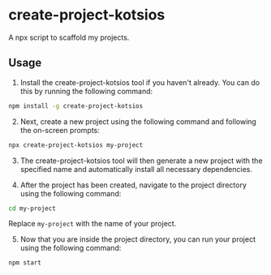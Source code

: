 # create-project-kotsios
A npx script to scaffold my projects.



## Usage
1. Install the create-project-kotsios tool if you haven't already. You can do this by running the following command:
```bash
npm install -g create-project-kotsios
```

2. Next, create a new project using the following command and following the on-screen prompts:
```bash
npx create-project-kotsios my-project
```

3. The create-project-kotsios tool will then generate a new project with the specified name and automatically install all necessary dependencies.


4. After the project has been created, navigate to the project directory using the following command:
```bash
cd my-project
```
Replace `my-project` with the name of your project.

5. Now that you are inside the project directory, you can run your project using the following command:
```bash
npm start
```